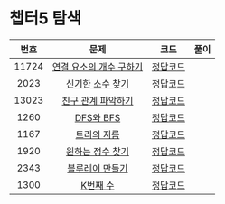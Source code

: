 # 챕터5 탐색
|번호|문제|코드|풀이|
|:--:|:---:|:--:|:---:|
|11724|[연결 요소의 개수 구하기](https://www.acmicpc.net/problem/11724)|[정답코드](https://github.com/Jae-Young98/do-it-algorithm-java/blob/master/src/ch5/search/BOJ_11724.java)||   
|2023|[신기한 소수 찾기](https://www.acmicpc.net/problem/2023)|[정답코드](https://github.com/Jae-Young98/do-it-algorithm-java/blob/master/src/ch5/search/BOJ_2023.java)||   
|13023|[친구 관계 파악하기](https://www.acmicpc.net/problem/13023)|[정답코드](https://github.com/Jae-Young98/do-it-algorithm-java/blob/master/src/ch5/search/BOJ_13023.java)||
|1260|[DFS와 BFS](https://www.acmicpc.net/problem/1260)|[정답코드](https://github.com/Jae-Young98/do-it-algorithm-java/blob/master/src/ch5/search/BOJ_1260.java)||
|1167|[트리의 지름](https://www.acmicpc.net/problem/1167)|[정답코드](https://github.com/Jae-Young98/do-it-algorithm-java/blob/master/src/ch5/search/BOJ_1167.java)||
|1920|[원하는 정수 찾기](https://www.acmicpc.net/problem/1920)|[정답코드](https://github.com/Jae-Young98/do-it-algorithm-java/blob/master/src/ch5/search/BOJ_1920.java)||
|2343|[블루레이 만들기](https://www.acmicpc.net/problem/2343)|[정답코드](https://github.com/Jae-Young98/do-it-algorithm-java/blob/master/src/ch5/search/BOJ_2343.java)||
|1300|[K번째 수](https://www.acmicpc.net/problem/1300)|[정답코드](https://github.com/Jae-Young98/do-it-algorithm-java/blob/master/src/ch5/search/BOJ_1300.java)||